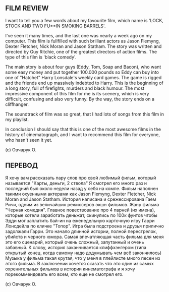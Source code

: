 ﻿## FILM REVIEW

I want to tell you a few words about my favourite film, which name is 'LOCK, STOCK AND TWO FU**IN SMOKING BARRELS'.

I've seen it many times, and the last one was nearly a week ago on my computer. 
This film is fullfilled with such brilliant actors as Jason Flemyng, Dexter Fletcher, Nick Moran and Jason Statham. The story was written and directed by Guy Ritchie, one of the greatest directors of action films. The type of this film is 'black comedy'.

The main story is about four guys (Eddy, Tom, Soap and Bacon), who want some easy money and put together 100.000 pounds so Eddy can buy into one of "Hatchet" Harry Lonsdale's weekly card games. The game is rigged and the friends end up massively indebted to Harry. This is the beginning of a long story, full of firefights, murders and black humour. The most impressive component of this film for me is its scenery, which is very difficult, confusing and also very funny. By the way, the story ends on a cliffhanger.

The soundtrack of film was so great, that I had lots of songs from this film in my playlist. 

In conclusion I should say that this is one of the most awesome films in the history of cinematograph, and I want to recommend this film for everyone, who hasn't seen it yet.


(с) Овчарук О.

## ПЕРЕВОД

Я хочу вам рассказать пару слов про свой любимый фильм, который называется "Карты, деньги, 2 ствола"
Я смотрел его много раз и последний был около недели назад у себя на компе.
Фильм наполнен такими охуенными актерами как Jason Flemyng, Dexter Fletcher, Nick Moran and Jason Statham. История написана и срежессирована Гаем Ричи, одним из величайших режиссеров экшн фильмов. Жанр фильма "Черная комедия".
Главное повествование про 4 парней (их имена), которые хотели заработать деньжат, скинулись по 100к фунтов чтобы Эдди мог заплатить бай-ин на еженедельную карточную игру Гарри Лонсдейла по кличке "Топор". Игра была подстроена и друзья прилично задолжали Гарри. Это начало длинной истории, полной перестрелок, убийств и черного юмора. Самая впечатляющая часть фильма для меня это его сценарий, который очень сложный, запутанный и очень забавный. К слову, история заканчивается клиффхэнгером (типа открытый конец, когда самому надо додумывать чем всё закончилось)
Музыка у фильма такая крутая, что у меня в плейлисте много песен из этого фильма.
В заключении хочется сказать что это один из самых охренительных фильмов в истории кинематографа и я хочу порекоммендовать его всем, кто еще не смотрел его.

(c) Овчарук О.